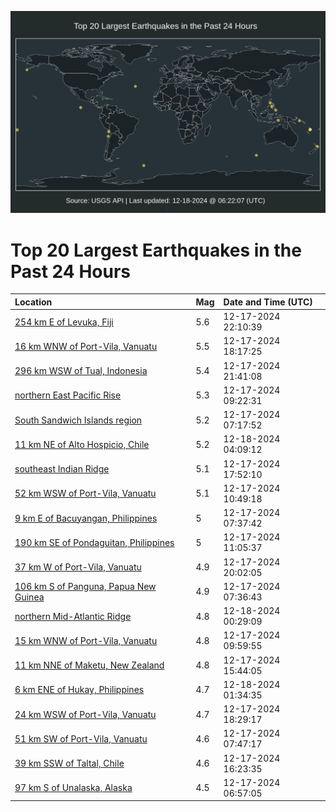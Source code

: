 ![Map](./map.png)

# Top 20 Largest Earthquakes in the Past 24 Hours

| Location | Mag | Date and Time (UTC) |
|:---|:---|:---|
| [254 km E of Levuka, Fiji](https://earthquake.usgs.gov/earthquakes/eventpage/us7000nznb) | 5.6 | 12-17-2024 22:10:39 |
| [16 km WNW of Port-Vila, Vanuatu](https://earthquake.usgs.gov/earthquakes/eventpage/us7000nzln) | 5.5 | 12-17-2024 18:17:25 |
| [296 km WSW of Tual, Indonesia](https://earthquake.usgs.gov/earthquakes/eventpage/us7000nzn6) | 5.4 | 12-17-2024 21:41:08 |
| [northern East Pacific Rise](https://earthquake.usgs.gov/earthquakes/eventpage/us7000nzi3) | 5.3 | 12-17-2024 09:22:31 |
| [South Sandwich Islands region](https://earthquake.usgs.gov/earthquakes/eventpage/us7000nzhh) | 5.2 | 12-17-2024 07:17:52 |
| [11 km NE of Alto Hospicio, Chile](https://earthquake.usgs.gov/earthquakes/eventpage/us7000nzpr) | 5.2 | 12-18-2024 04:09:12 |
| [southeast Indian Ridge](https://earthquake.usgs.gov/earthquakes/eventpage/us7000nzlh) | 5.1 | 12-17-2024 17:52:10 |
| [52 km WSW of Port-Vila, Vanuatu](https://earthquake.usgs.gov/earthquakes/eventpage/us7000nzig) | 5.1 | 12-17-2024 10:49:18 |
| [9 km E of Bacuyangan, Philippines](https://earthquake.usgs.gov/earthquakes/eventpage/us7000nzhl) | 5 | 12-17-2024 07:37:42 |
| [190 km SE of Pondaguitan, Philippines](https://earthquake.usgs.gov/earthquakes/eventpage/us7000nzih) | 5 | 12-17-2024 11:05:37 |
| [37 km W of Port-Vila, Vanuatu](https://earthquake.usgs.gov/earthquakes/eventpage/us7000nzmj) | 4.9 | 12-17-2024 20:02:05 |
| [106 km S of Panguna, Papua New Guinea](https://earthquake.usgs.gov/earthquakes/eventpage/us7000nzhk) | 4.9 | 12-17-2024 07:36:43 |
| [northern Mid-Atlantic Ridge](https://earthquake.usgs.gov/earthquakes/eventpage/us7000nzp7) | 4.8 | 12-18-2024 00:29:09 |
| [15 km WNW of Port-Vila, Vanuatu](https://earthquake.usgs.gov/earthquakes/eventpage/us7000nzi7) | 4.8 | 12-17-2024 09:59:55 |
| [11 km NNE of Maketu, New Zealand](https://earthquake.usgs.gov/earthquakes/eventpage/us7000nzkk) | 4.8 | 12-17-2024 15:44:05 |
| [6 km ENE of Hukay, Philippines](https://earthquake.usgs.gov/earthquakes/eventpage/us7000nzpf) | 4.7 | 12-18-2024 01:34:35 |
| [24 km WSW of Port-Vila, Vanuatu](https://earthquake.usgs.gov/earthquakes/eventpage/us7000nzlp) | 4.7 | 12-17-2024 18:29:17 |
| [51 km SW of Port-Vila, Vanuatu](https://earthquake.usgs.gov/earthquakes/eventpage/us7000nzhp) | 4.6 | 12-17-2024 07:47:17 |
| [39 km SSW of Taltal, Chile](https://earthquake.usgs.gov/earthquakes/eventpage/us7000nzkr) | 4.6 | 12-17-2024 16:23:35 |
| [97 km S of Unalaska, Alaska](https://earthquake.usgs.gov/earthquakes/eventpage/us7000nzhd) | 4.5 | 12-17-2024 06:57:05 |
